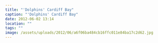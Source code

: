 ```yaml
---
title: "'Dolphins' Cardiff Bay"
caption: "'Dolphins' Cardiff Bay"
date: 2012-06-02 13:14
location: ""
tags: ""
image: /assets/uploads/2012/06/a6f06ba484cb16ffc011e84ba17c2d62.jpg
---
```

